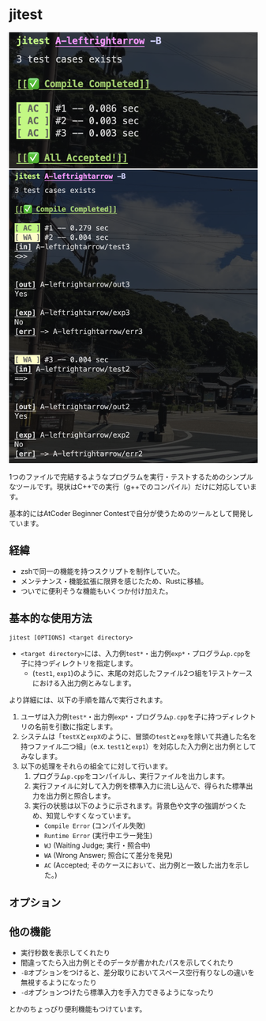 # jitest

![テストケースが全て通った時のターミナル上の表示](./dst/AC.png)
![テストケースが一部通らなかった時のターミナル上の表示](./dst/WA.png)

1つのファイルで完結するようなプログラムを実行・テストするためのシンプルなツールです。現状はC++での実行（g++でのコンパイル）だけに対応しています。

基本的にはAtCoder Beginner Contestで自分が使うためのツールとして開発しています。

## 経緯
- zshで同一の機能を持つスクリプトを制作していた。
- メンテナンス・機能拡張に限界を感じたため、Rustに移植。
- ついでに便利そうな機能もいくつか付け加えた。

## 基本的な使用方法
```
jitest [OPTIONS] <target directory> 
```
- `<target directory>`には、入力例`test*`・出力例`exp*`・プログラム`p.cpp`を子に持つディレクトリを指定します。
  - (`test1`, `exp1`)のように、末尾の対応したファイル2つ組を1テストケースにおける入出力例とみなします。
  

より詳細には、以下の手順を踏んで実行されます。
1.  ユーザは入力例`test*`・出力例`exp*`・プログラム`p.cpp`を子に持つディレクトリの名前を引数に指定します。
2.  システムは「`testX`と`expX`のように、冒頭の`test`と`exp`を除いて共通した名を持つファイル二つ組」（e.x. `test1`と`exp1`）を対応した入力例と出力例としてみなします。
3.  以下の処理をそれらの組全てに対して行います。
    1.  プログラム`p.cpp`をコンパイルし、実行ファイルを出力します。
    2.  実行ファイルに対して入力例を標準入力に流し込んで、得られた標準出力を出力例と照合します。
    3. 実行の状態は以下のように示されます。背景色や文字の強調がつくため、知覚しやすくなっています。
        - `Compile Error` (コンパイル失敗)
        - `Runtime Error` (実行中エラー発生)
        - `WJ` (Waiting Judge; 実行・照合中)
        - `WA` (Wrong Answer; 照合にて差分を発見)
        - `AC` (Accepted; そのケースにおいて、出力例と一致した出力を示した。)
    
## オプション


## 他の機能
- 実行秒数を表示してくれたり
- 間違ってたら入出力例とそのデータが書かれたパスを示してくれたり
- `-B`オプションをつけると、差分取りにおいてスペース空行有りなしの違いを無視するようになったり
- `-d`オプションつけたら標準入力を手入力できるようになったり
  
とかのちょっぴり便利機能もつけています。